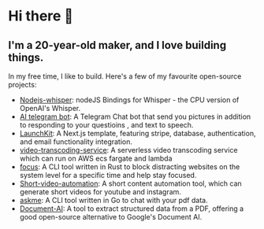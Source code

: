 # Hi there 👋

## I'm a 20-year-old maker, and I love building things.

In my free time, I like to build. Here's a few of my favourite open-source projects:

- [Nodejs-whisper](https://github.com/ChetanXpro/nodejs-whisper): nodeJS Bindings for Whisper - the CPU version of OpenAI's Whisper.
- [AI telegram bot](https://github.com/ChetanXpro/chatgpt-telegram-bot): A Telegram Chat bot that send you pictures in addition to responding to your questioins , and text to speech.
- [LaunchKit](https://github.com/ChetanXpro/LaunchKit): A Next.js template, featuring stripe, database, authentication, and email functionality integration.
- [video-transcoding-service](https://github.com/ChetanXpro/video-transcoding-service): A serverless video transcoding service which can run on AWS ecs fargate and lambda
- [focus](https://github.com/ChetanXpro/focus): A CLI tool written in Rust to block distracting websites on the system level for a specific time and help stay focused.
- [Short-video-automation](https://github.com/ChetanXpro/short-video-automation): A short content automation tool, which can generate short videos for youtube and instagram.
- [askme](https://github.com/ChetanXpro/askme): A CLI tool written in Go to chat with your pdf data.
- [Document-AI](https://github.com/ChetanXpro/Document-AI): A tool to extract structured data from a PDF, offering a good open-source alternative to Google's Document AI.
